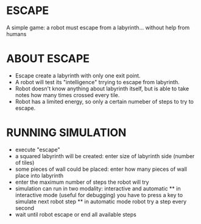 ESCAPE
======

A simple game: a robot must escape from a labyrinth... without help from humans

ABOUT ESCAPE
============

* Escape create a labyrinth with only one exit point.
* A robot will test its "intelligence" trrying to escape from labyrinth.
* Robot doesn't know anything about labyrinth itself, but is able to take notes how many times crossed every tile.
* Robot has a limited energy, so only a certain numeber of steps to try to escape.

RUNNING SIMULATION
===================

* execute "escape"
* a squared labyrinth will be created: enter size of labyrinth side (number of tiles)
* some pieces of wall could be placed: enter how many pieces of wall place into labyrinth
* enter the maximum number of steps the robot will try
* simulation can run in two modality: interactive and automatic
** in interactive mode (useful for debugging) you have to press a key to simulate next robot step
** in automatic mode robot try a step every second
* wait until robot escape or end all available steps


